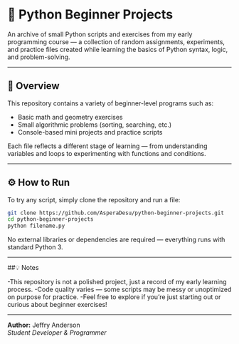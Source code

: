 # 🐍 Python Beginner Projects

An archive of small Python scripts and exercises from my early programming course — a collection of random assignments, experiments, and practice files created while learning the basics of Python syntax, logic, and problem-solving.

---

## 📘 Overview

This repository contains a variety of beginner-level programs such as:
- Basic math and geometry exercises  
- Small algorithmic problems (sorting, searching, etc.)  
- Console-based mini projects and practice scripts  

Each file reflects a different stage of learning — from understanding variables and loops to experimenting with functions and conditions.

---

## ⚙️ How to Run

To try any script, simply clone the repository and run a file:

```bash
git clone https://github.com/AsperaDesu/python-beginner-projects.git
cd python-beginner-projects
python filename.py
```

No external libraries or dependencies are required — everything runs with standard Python 3.

---

##💡 Notes

-This repository is not a polished project, just a record of my early learning process.
-Code quality varies — some scripts may be messy or unoptimized on purpose for practice.
-Feel free to explore if you’re just starting out or curious about beginner exercises!

---

**Author:** Jeffry Anderson  
*Student Developer & Programmer*
